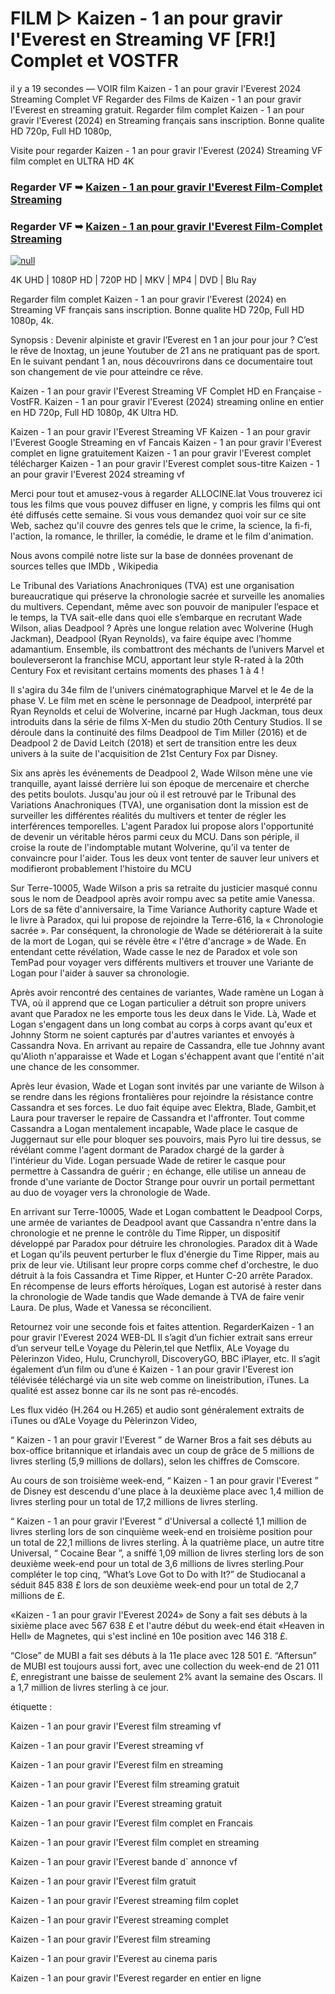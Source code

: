 # FILM ▷ Kaizen - 1 an pour gravir l'Everest en Streaming VF [FR!] Complet et VOSTFR

il y a 19 secondes — VOIR film Kaizen - 1 an pour gravir l'Everest 2024 Streaming Complet VF Regarder des Films de Kaizen - 1 an pour gravir l'Everest en streaming gratuit. Regarder film complet Kaizen - 1 an pour gravir l'Everest (2024) en Streaming français sans inscription. Bonne qualite HD 720p, Full HD 1080p,

Visite pour regarder Kaizen - 1 an pour gravir l'Everest (2024) Streaming VF film complet en ULTRA HD 4K

### Regarder VF ➥ [Kaizen - 1 an pour gravir l'Everest Film-Complet Streaming](https://t.co/I0kqmNqZeZ)

### Regarder VF ➥ [Kaizen - 1 an pour gravir l'Everest Film-Complet Streaming](https://t.co/I0kqmNqZeZ)

[![null](https://static.wixstatic.com/media/855a25_043b5abeb4ae4d35ac003198e7fe56ed~mv2.gif)](https://t.co/I0kqmNqZeZ)

4K UHD | 1080P HD | 720P HD | MKV | MP4 | DVD | Blu Ray

Regarder film complet Kaizen - 1 an pour gravir l'Everest (2024) en Streaming VF français sans inscription. Bonne qualite HD 720p, Full HD 1080p, 4k.

Synopsis : Devenir alpiniste et gravir l’Everest en 1 an jour pour jour ? C’est le rêve de Inoxtag, un jeune Youtuber de 21 ans ne pratiquant pas de sport. En le suivant pendant 1 an, nous découvrirons dans ce documentaire tout son changement de vie pour atteindre ce rêve.

Kaizen - 1 an pour gravir l'Everest Streaming VF Complet HD en Française - VostFR. Kaizen - 1 an pour gravir l'Everest (2024) streaming online en entier en HD 720p, Full HD 1080p, 4K Ultra HD.

Kaizen - 1 an pour gravir l'Everest Streaming VF
Kaizen - 1 an pour gravir l'Everest Google Streaming en vf Fancais
Kaizen - 1 an pour gravir l'Everest complet en ligne gratuitement
Kaizen - 1 an pour gravir l'Everest complet télécharger
Kaizen - 1 an pour gravir l'Everest complet sous-titre
Kaizen - 1 an pour gravir l'Everest 2024 streaming vf

Merci pour tout et amusez-vous à regarder ALLOCINE.lat
Vous trouverez ici tous les films que vous pouvez diffuser en ligne, y compris les films qui ont été diffusés cette semaine. Si vous vous demandez quoi voir sur ce site Web, sachez qu'il couvre des genres tels que le crime, la science, la fi-fi, l'action, la romance, le thriller, la comédie, le drame et le film d'animation.

Nous avons compilé notre liste sur la base de données provenant de sources telles que IMDb , Wikipedia

Le Tribunal des Variations Anachroniques (TVA) est une organisation bureaucratique qui préserve la chronologie sacrée et surveille les anomalies du multivers. Cependant, même avec son pouvoir de manipuler l’espace et le temps, la TVA sait-elle dans quoi elle s’embarque en recrutant Wade Wilson, alias Deadpool ? Après une longue relation avec Wolverine (Hugh Jackman), Deadpool (Ryan Reynolds), va faire équipe avec l’homme adamantium. Ensemble, ils combattront des méchants de l’univers Marvel et bouleverseront la franchise MCU, apportant leur style R-rated à la 20th Century Fox et revisitant certains moments des phases 1 à 4 !

Il s'agira du 34e film de l'univers cinématographique Marvel et le 4e de la phase V. Le film met en scène le personnage de Deadpool, interprété par Ryan Reynolds et celui de Wolverine, incarné par Hugh Jackman, tous deux introduits dans la série de films X-Men du studio 20th Century Studios. Il se déroule dans la continuité des films Deadpool de Tim Miller (2016) et de Deadpool 2 de David Leitch (2018) et sert de transition entre les deux univers à la suite de l'acquisition de 21st Century Fox par Disney.

Six ans après les événements de Deadpool 2, Wade Wilson mène une vie tranquille, ayant laissé derrière lui son époque de mercenaire et cherche des petits boulots. Jusqu'au jour où il est retrouvé par le Tribunal des Variations Anachroniques (TVA), une organisation dont la mission est de surveiller les différentes réalités du multivers et tenter de régler les interférences temporelles. L'agent Paradox lui propose alors l'opportunité de devenir un véritable héros parmi ceux du MCU. Dans son périple, il croise la route de l'indomptable mutant Wolverine, qu'il va tenter de convaincre pour l'aider. Tous les deux vont tenter de sauver leur univers et modifieront probablement l'histoire du MCU

Sur Terre-10005, Wade Wilson a pris sa retraite du justicier masqué connu sous le nom de Deadpool après avoir rompu avec sa petite amie Vanessa. Lors de sa fête d'anniversaire, la Time Variance Authority capture Wade et le livre à Paradox, qui lui propose de rejoindre la Terre-616, la « Chronologie sacrée ». Par conséquent, la chronologie de Wade se détériorerait à la suite de la mort de Logan, qui se révèle être « l'être d'ancrage » de Wade. En entendant cette révélation, Wade casse le nez de Paradox et vole son TemPad pour voyager vers différents multivers et trouver une Variante de Logan pour l'aider à sauver sa chronologie.

Après avoir rencontré des centaines de variantes, Wade ramène un Logan à TVA, où il apprend que ce Logan particulier a détruit son propre univers avant que Paradox ne les emporte tous les deux dans le Vide. Là, Wade et Logan s'engagent dans un long combat au corps à corps avant qu'eux et Johnny Storm ne soient capturés par d'autres variantes et envoyés à Cassandra Nova. En arrivant au repaire de Cassandra, elle tue Johnny avant qu'Alioth n'apparaisse et Wade et Logan s'échappent avant que l'entité n'ait une chance de les consommer.

Après leur évasion, Wade et Logan sont invités par une variante de Wilson à se rendre dans les régions frontalières pour rejoindre la résistance contre Cassandra et ses forces. Le duo fait équipe avec Elektra, Blade, Gambit,et Laura pour traverser le repaire de Cassandra et l'affronter. Tout comme Cassandra a Logan mentalement incapable, Wade place le casque de Juggernaut sur elle pour bloquer ses pouvoirs, mais Pyro lui tire dessus, se révélant comme l'agent dormant de Paradox chargé de la garder à l'intérieur du Vide. Logan persuade Wade de retirer le casque pour permettre à Cassandra de guérir ; en échange, elle utilise un anneau de fronde d'une variante de Doctor Strange pour ouvrir un portail permettant au duo de voyager vers la chronologie de Wade.

En arrivant sur Terre-10005, Wade et Logan combattent le Deadpool Corps, une armée de variantes de Deadpool avant que Cassandra n'entre dans la chronologie et ne prenne le contrôle du Time Ripper, un dispositif développé par Paradox pour détruire les chronologies. Paradox dit à Wade et Logan qu'ils peuvent perturber le flux d'énergie du Time Ripper, mais au prix de leur vie. Utilisant leur propre corps comme chef d'orchestre, le duo détruit à la fois Cassandra et Time Ripper, et Hunter C-20 arrête Paradox. En récompense de leurs efforts héroïques, Logan est autorisé à rester dans la chronologie de Wade tandis que Wade demande à TVA de faire venir Laura. De plus, Wade et Vanessa se réconcilient.

Retournez voir une seconde fois et faites attention. RegarderKaizen - 1 an pour gravir l'Everest 2024 WEB-DL Il s’agit d’un fichier extrait sans erreur d’un serveur telLe Voyage du Pèlerin,tel que Netflix, ALe Voyage du Pèlerinzon Video, Hulu, Crunchyroll, DiscoveryGO, BBC iPlayer, etc. Il s’agit également d’un film ou d’une é Kaizen - 1 an pour gravir l'Everest ion télévisée téléchargé via un site web comme on lineistribution, iTunes. La qualité est assez bonne car ils ne sont pas ré-encodés.

Les flux vidéo (H.264 ou H.265) et audio sont généralement extraits de iTunes ou d’ALe Voyage du Pèlerinzon Video,

“ Kaizen - 1 an pour gravir l'Everest ” de Warner Bros a fait ses débuts au box-office britannique et irlandais avec un coup de grâce de 5 millions de livres sterling (5,9 millions de dollars), selon les chiffres de Comscore.

Au cours de son troisième week-end, “ Kaizen - 1 an pour gravir l'Everest ” de Disney est descendu d'une place à la deuxième place avec 1,4 million de livres sterling pour un total de 17,2 millions de livres sterling.

“ Kaizen - 1 an pour gravir l'Everest ” d'Universal a collecté 1,1 million de livres sterling lors de son cinquième week-end en troisième position pour un total de 22,1 millions de livres sterling. À la quatrième place, un autre titre Universal, “ Cocaine Bear ”, a sniffé 1,09 million de livres sterling lors de son deuxième week-end pour un total de 3,6 millions de livres sterling.Pour compléter le top cinq, “What’s Love Got to Do with It?” de Studiocanal a séduit 845 838 £ lors de son deuxième week-end pour un total de 2,7 millions de £.

«Kaizen - 1 an pour gravir l'Everest 2024» de Sony a fait ses débuts à la sixième place avec 567 638 £ et l'autre début du week-end était «Heaven in Hell» de Magnetes, qui s'est incliné en 10e position avec 146 318 £.

“Close” de MUBI a fait ses débuts à la 11e place avec 128 501 £. “Aftersun” de MUBI est toujours aussi fort, avec une collection du week-end de 21 011 £, enregistrant une baisse de seulement 2% avant la semaine des Oscars. Il a 1,7 million de livres sterling à ce jour.

étiquette :

Kaizen - 1 an pour gravir l'Everest film streaming vf

Kaizen - 1 an pour gravir l'Everest streaming vf

Kaizen - 1 an pour gravir l'Everest film en streaming

Kaizen - 1 an pour gravir l'Everest film streaming gratuit

Kaizen - 1 an pour gravir l'Everest streaming gratuit

Kaizen - 1 an pour gravir l'Everest film complet en Francais

Kaizen - 1 an pour gravir l'Everest film complet en streaming

Kaizen - 1 an pour gravir l'Everest bande d` annonce vf

Kaizen - 1 an pour gravir l'Everest film gratuit

Kaizen - 1 an pour gravir l'Everest streaming film coplet

Kaizen - 1 an pour gravir l'Everest streaming complet

Kaizen - 1 an pour gravir l'Everest film streaming

Kaizen - 1 an pour gravir l'Everest au cinema paris

Kaizen - 1 an pour gravir l'Everest regarder en entier en ligne

